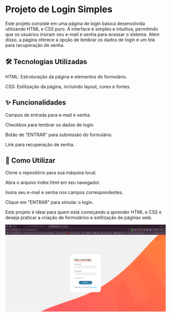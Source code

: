 # Projeto de Login Simples
Este projeto consiste em uma página de login básica desenvolvida utilizando HTML e CSS puro. A interface é simples e intuitiva, permitindo que os usuários insiram seu e-mail e senha para acessar o sistema. Além disso, a página oferece a opção de lembrar os dados de login e um link para recuperação de senha.

## 🛠️ Tecnologias Utilizadas
HTML: Estruturação da página e elementos do formulário.

CSS: Estilização da página, incluindo layout, cores e fontes.

## ✨ Funcionalidades
Campos de entrada para e-mail e senha.

Checkbox para lembrar os dados de login.

Botão de "ENTRAR" para submissão do formulário.

Link para recuperação de senha.

## 🚀 Como Utilizar
Clone o repositório para sua máquina local.

Abra o arquivo index.html em seu navegador.

Insira seu e-mail e senha nos campos correspondentes.

Clique em "ENTRAR" para simular o login.

Este projeto é ideal para quem está começando a aprender HTML e CSS e deseja praticar a criação de formulários e estilização de páginas web.

<img src="https://github.com/romario-rodrigues/telaDeLogin/blob/main/src/assets/images/screenshotDoProjeto.png">
